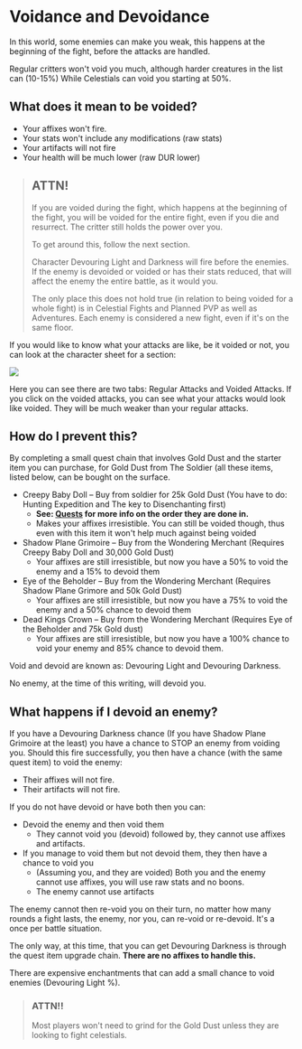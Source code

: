 # Voidance and Devoidance

In this world, some enemies can make you weak, this happens at the beginning of the fight, before the attacks are handled.

Regular critters won&#39;t void you much, although harder creatures in the list can (10-15%) While Celestials can void you starting at 50%.

## What does it mean to be voided?

- Your affixes won&#39;t fire.
- Your stats won&#39;t include any modifications (raw stats)
- Your artifacts will not fire
- Your health will be much lower (raw DUR lower)

> ## ATTN!
> 
> If you are voided during the fight, which happens at the beginning of the fight, you will be voided for the entire fight,
> even if you die and resurrect. The critter still holds the power over you.
> 
> To get around this, follow the next section.
> 
> Character Devouring Light and Darkness will fire before the enemies. If the enemy is devoided or voided or has their stats reduced,
> that will affect the enemy the entire battle, as it would you.
> 
> The only place this does not hold true (in relation to being voided for a whole fight) is in Celestial Fights and Planned PVP as well as Adventures.
> Each enemy is considered a new fight, even if it's on the same floor.

If you would like to know what your attacks are like, be it voided or not, you can look at the character sheet for a section:

<div class="mb-4">
    <a href="/storage/info/voidance/images/attack-break-down.png" class="glightbox">
        <img src="/storage/info/voidance/images/attack-break-down.png" class="img-fluid" />
    </a>
</div>

Here you can see there are two tabs: Regular Attacks and Voided Attacks. If you click on the voided attacks, you can see what your
attacks would look like voided. They will be much weaker than your regular attacks.

## How do I prevent this?

By completing a small quest chain that involves Gold Dust and the starter item you can purchase, for Gold Dust from The Soldier (all these items, listed below, can be bought on the surface.

- Creepy Baby Doll – Buy from soldier for 25k Gold Dust (You have to do: Hunting Expedition and The key to Disenchanting first)
  - **See: [Quests](/information/quests) for more info on the order they are done in.**
  - Makes your affixes irresistible. You can still be voided though, thus even with this item it won&#39;t help much against being voided
- Shadow Plane Grimoire – Buy from the Wondering Merchant (Requires Creepy Baby Doll and 30,000 Gold Dust)
    - Your affixes are still irresistible, but now you have a 50% to void the enemy and a 15% to devoid them
- Eye of the Beholder – Buy from the Wondering Merchant (Requires Shadow Plane Grimore and 50k Gold Dust)
    - Your affixes are still irresistible, but now you have a 75% to void the enemy and a 50% chance to devoid them
- Dead Kings Crown – Buy from the Wondering Merchant (Requires Eye of the Beholder and 75k Gold dust)
    - Your affixes are still irresistible, but now you have a 100% chance to void your enemy and 85% chance to devoid them.

Void and devoid are known as: Devouring Light and Devouring Darkness.

No enemy, at the time of this writing, will devoid you.

## What happens if I devoid an enemy?

If you have a Devouring Darkness chance (If you have Shadow Plane Grimoire at the least) you have a chance to STOP an enemy from voiding you. Should this fire successfully, you then have a chance (with the same quest item) to void the enemy:

- Their affixes will not fire.
- Their artifacts will not fire.

If you do not have devoid or have both then you can:

- Devoid the enemy and then void them 
  - They cannot void you (devoid) followed by, they cannot use affixes and artifacts.
- If you manage to void them but not devoid them, they then have a chance to void you
  - (Assuming you, and they are voided) Both you and the enemy cannot use affixes, you will use raw stats and no boons.
  - The enemy cannot use artifacts

The enemy cannot then re-void you on their turn, no matter how many rounds a fight lasts, the enemy, nor you, can re-void or re-devoid. It&#39;s a once per battle situation.

The only way, at this time, that you can get Devouring Darkness is through the quest item upgrade chain. **There are no affixes to handle this.**

There are expensive enchantments that can add a small chance to void enemies (Devouring Light %).

> ### ATTN!!
> 
> Most players won't need to grind for the Gold Dust unless they are looking to fight celestials.
